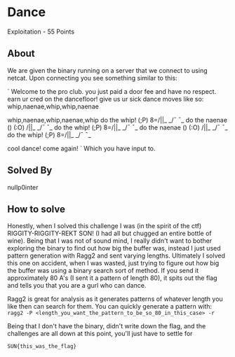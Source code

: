 Dance 
=====
Exploitation - 55 Points

About
-----
We are given the binary running on a server that we connect to using netcat. Upon connecting you see something similar to this:

`
Welcome to the pro club. you just paid a door fee and have no respect. earn ur cred on the dancefloor!
give us ur sick dance moves like so:
whip,naenae,whip,whip,naenae<ENTER>

whip,naenae,whip,naenae,whip
do the whip!
   (;P)
 8=/||\_
_/¯    ¯\_
do the naenae
(\)
  \(:O)
   /||\_
_/¯    ¯\_
do the whip!
   (;P)
 8=/||\_
_/¯    ¯\_
do the naenae
(\)
  \(:O)
   /||\_
_/¯    ¯\_
do the whip!
   (;P)
 8=/||\_
_/¯    ¯\_

cool dance! come again!
`
Which you have input to.

Solved By 
----------
nullp0inter

How to solve 
------------
Honestly, when I solved this challenge I was (in the spirit of the ctf) RIGGITY-RIGGITY-REKT SON! (I had all but chugged an entire bottle of wine). Being that I was not of sound mind, I really didn't want to bother exploring the binary to find out how big the buffer was, instead I just used pattern generation with Ragg2 and sent varying lengths. Ultimately I solved this one on accident, when I was wasted, just trying to figure out how big the buffer was using a binary search sort of method. If you send it approximately 80 A's (I sent it a pattern of length 80), it spits out the flag and tells you that you are a gurl who can dance.

Ragg2 is great for analysis as it generates patterns of whatever length you like then can search for them. You can quickly generate a pattern with:
`ragg2 -P <length_you_want_the_pattern_to_be_so_80_in_this_case> -r`

Being that I don't have the binary, didn't write down the flag, and the challenges are all down at this point, you'll just have to settle for

`SUN{this_was_the_flag}` 
